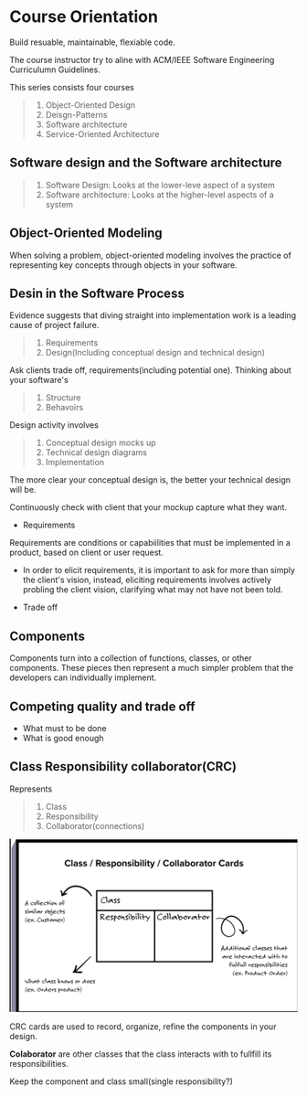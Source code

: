 # Course Orientation

Build resuable, maintainable, flexiable code.

The course instructor try to aline with ACM/IEEE Software Engineering Curriculumn Guidelines.


This series consists four courses

>1. Object-Oriented Design
>2. Deisgn-Patterns
>3. Software architecture
>4. Service-Oriented Architecture



## Software design and the Software architecture

>1. Software Design: Looks at the lower-leve aspect of a system
>2. Software architecture: Looks at the higher-level aspects of a system


## Object-Oriented Modeling

When solving a problem, object-oriented modeling involves the practice of representing key concepts through objects in your software.

## Desin in the Software Process

Evidence suggests that diving straight into implementation work is a leading cause of project failure.

>1. Requirements
>2. Design(Including conceptual design and technical design)

Ask clients trade off, requirements(including potential one). Thinking about your software's

>1. Structure
>2. Behavoirs

Design activity involves 
>1. Conceptual design mocks up
>2. Technical design diagrams
>3. Implementation

The more clear your conceptual design is, the better your technical design will be.

Continuously check with client that your mockup capture what they want.

- Requirements

Requirements are conditions or capabiilities that must be implemented in a product, based on client or user request.

  - In order to elicit requirements, it is important to ask for more than simply the client's vision, instead, eliciting requirements involves actively probling the client vision,
clarifying what may not have not been told.

  - Trade off

## Components

Components turn into a collection of functions, classes, or other components. These pieces then represent a much simpler problem that the developers can individually implement.


## Competing quality and trade off

- What must to be done
- What is good enough


## Class Responsibility collaborator(CRC)

Represents
>1. Class
>2. Responsibility
>3. Collaborator(connections)

![CRC Example](./materials/imgs/crc.png)

CRC cards are used to record, organize, refine the components in your design.

**Colaborator** are other classes that the class interacts with to fullfill its responsibilities.

Keep the component and class small(single responsibility?)